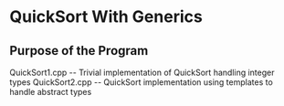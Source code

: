 # QuickSort With Generics

## Purpose of the Program

QuickSort1.cpp -- Trivial implementation of QuickSort handling integer types
QuickSort2.cpp -- QuickSort implementation using templates to handle abstract types
